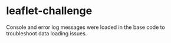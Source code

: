 # leaflet-challenge
Console and error log messages were loaded in the base code to troubleshoot data loading issues. 
